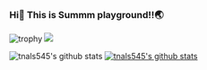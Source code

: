 ### Hi👋 This is Summm playground!!🌏

![trophy](https://github-profile-trophy.vercel.app/?username=tnals545)
<a href="버튼을 눌렀을 때 이동할 링크" target="_blank"><img src="https://img.shields.io/badge/Blog-FFFFFF?style=for-the-badge&logo=Notion&logoColor=000000"/></a>

![tnals545's github stats](https://github-readme-stats.vercel.app/api?username=tnals545&show_icons=true)
[![tnals545's github stats](https://github-readme-stats.vercel.app/api/top-langs/?username=tnals545&show_icons=true&hide_border=true&title_color=004386&icon_color=004386&layout=compact)](https://github.com/tnals545)
<!--
**tnals545/tnals545** is a ✨ _special_ ✨ repository because its `README.md` (this file) appears on your GitHub profile.

Here are some ideas to get you started:

- 🔭 I’m currently working on ...
- 🌱 I’m currently learning ...
- 👯 I’m looking to collaborate on ...
- 🤔 I’m looking for help with ...
- 💬 Ask me about ...
- 📫 How to reach me: ...
- 😄 Pronouns: ...
- ⚡ Fun fact: ...
-->
